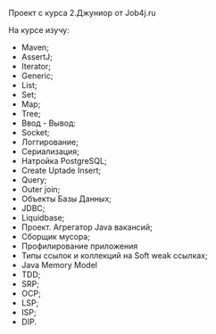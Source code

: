 Проект с курса 2.Джуниор от Job4j.ru

На курсе изучу:
 - Maven;
 - AssertJ;
 - Iterator;
 - Generic;
 - List;
 - Set;
 - Map;
 - Tree;
 - Ввод - Вывод:
 - Socket;
 - Логгирование;
 - Сериализация;
 - Натройка PostgreSQL;
 - Create Uptade Insert;
 - Query;
 - Outer join;
 - Объекты Базы Данных;
 - JDBC;
 - Liquidbase;
 - Проект. Агрегатор Java вакансий;
 - Сборщик мусора;
 - Профилирование приложения
 - Типы ссылок и коллекций на Soft weak ссылках;
 - Java Memory Model
 - TDD;
 - SRP;
 - OCP;
 - LSP;
 - ISP;
 - DIP.